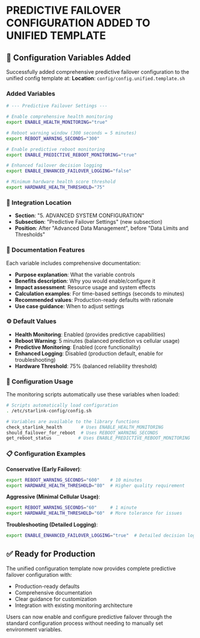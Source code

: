 # PREDICTIVE FAILOVER CONFIGURATION ADDED TO UNIFIED TEMPLATE

## 🎯 **Configuration Variables Added**

Successfully added comprehensive predictive failover configuration to the unified config template at:
**Location**: `config/config.unified.template.sh` 

### **Added Variables**

```bash
# --- Predictive Failover Settings ---

# Enable comprehensive health monitoring
export ENABLE_HEALTH_MONITORING="true"

# Reboot warning window (300 seconds = 5 minutes)
export REBOOT_WARNING_SECONDS="300"

# Enable predictive reboot monitoring
export ENABLE_PREDICTIVE_REBOOT_MONITORING="true"

# Enhanced failover decision logging
export ENABLE_ENHANCED_FAILOVER_LOGGING="false"

# Minimum hardware health score threshold
export HARDWARE_HEALTH_THRESHOLD="75"
```

### **📍 Integration Location**

- **Section**: "5. ADVANCED SYSTEM CONFIGURATION"
- **Subsection**: "Predictive Failover Settings" (new subsection)
- **Position**: After "Advanced Data Management", before "Data Limits and Thresholds"

### **📖 Documentation Features**

Each variable includes comprehensive documentation:
- **Purpose explanation**: What the variable controls
- **Benefits description**: Why you would enable/configure it
- **Impact assessment**: Resource usage and system effects
- **Calculation examples**: For time-based settings (seconds to minutes)
- **Recommended values**: Production-ready defaults with rationale
- **Use case guidance**: When to adjust settings

### **⚙️ Default Values**

- **Health Monitoring**: Enabled (provides predictive capabilities)
- **Reboot Warning**: 5 minutes (balanced prediction vs cellular usage)
- **Predictive Monitoring**: Enabled (core functionality)
- **Enhanced Logging**: Disabled (production default, enable for troubleshooting)
- **Hardware Threshold**: 75% (balanced reliability threshold)

### **🔗 Configuration Usage**

The monitoring scripts automatically use these variables when loaded:

```bash
# Scripts automatically load configuration
. /etc/starlink-config/config.sh

# Variables are available to the library functions
check_starlink_health       # Uses ENABLE_HEALTH_MONITORING
should_failover_for_reboot  # Uses REBOOT_WARNING_SECONDS
get_reboot_status          # Uses ENABLE_PREDICTIVE_REBOOT_MONITORING
```

### **📋 Configuration Examples**

**Conservative (Early Failover)**:
```bash
export REBOOT_WARNING_SECONDS="600"    # 10 minutes
export HARDWARE_HEALTH_THRESHOLD="80"  # Higher quality requirement
```

**Aggressive (Minimal Cellular Usage)**:
```bash
export REBOOT_WARNING_SECONDS="60"     # 1 minute
export HARDWARE_HEALTH_THRESHOLD="60"  # More tolerance for issues
```

**Troubleshooting (Detailed Logging)**:
```bash
export ENABLE_ENHANCED_FAILOVER_LOGGING="true"  # Detailed decision logs
```

## ✅ **Ready for Production**

The unified configuration template now provides complete predictive failover configuration with:
- Production-ready defaults
- Comprehensive documentation  
- Clear guidance for customization
- Integration with existing monitoring architecture

Users can now enable and configure predictive failover through the standard configuration process without needing to manually set environment variables.
